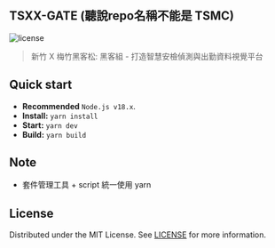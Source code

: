 ## TSXX-GATE (聽說repo名稱不能是 TSMC)

![license](https://img.shields.io/badge/license-MIT-blue.svg)

> 新竹 X 梅竹黑客松: 黑客組 - 打造智慧安檢偵測與出勤資料視覺平台

## Quick start

- **Recommended** `Node.js v18.x`.
- **Install:** `yarn install`
- **Start:** `yarn dev`
- **Build:** `yarn build`

## Note
- 套件管理工具 + script 統一使用 yarn

## License

Distributed under the MIT License. See [LICENSE](https://github.com/minimal-ui-kit/minimal.free/blob/main/LICENSE.md) for more information.
